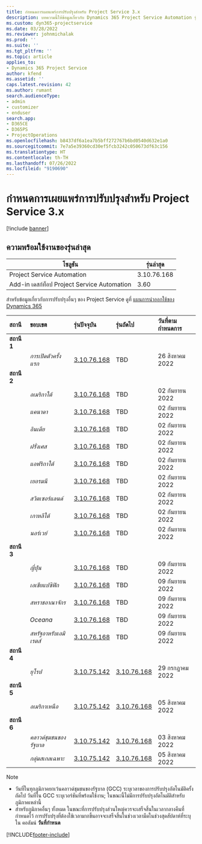 ```yaml
---
title: กำหนดการเผยแพร่การปรับปรุงสำหรับ Project Service 3.x
description: บทความนี้ให้ข้อมูลเกี่ยวกับ Dynamics 365 Project Service Automation รุ่นที่มีอยู่และรุ่นที่กำลังจะเผยแพร่
ms.custom: dyn365-projectservice
ms.date: 03/28/2022
ms.reviewer: johnmichalak
ms.prod: ''
ms.suite: ''
ms.tgt_pltfrm: ''
ms.topic: article
applies_to:
- Dynamics 365 Project Service
author: kfend
ms.assetid: ''
caps.latest.revision: 42
ms.author: rumant
search.audienceType:
- admin
- customizer
- enduser
search.app:
- D365CE
- D365PS
- ProjectOperations
ms.openlocfilehash: b8437df6a1ea7b5bff272767b6bd0540d632e1a0
ms.sourcegitcommit: 7e7a5e39360cd30ef5fcb3242c050673df63c156
ms.translationtype: HT
ms.contentlocale: th-TH
ms.lasthandoff: 07/26/2022
ms.locfileid: "9190690"
---
```

# <a name="update-release-schedule-for-project-service-3x"></a>กำหนดการเผยแพร่การปรับปรุงสำหรับ Project Service 3.x

[!include [banner](../includes/psa-now-project-operations.md)]

## <a name="latest-version-availability"></a>ความพร้อมใช้งานของรุ่นล่าสุด

| โซลูชัน  | รุ่นล่าสุด |
|-------|----|
| Project Service Automation    | 3.10.76.168 |
| Add-in เดสก์ท็อป Project Service Automation                | 3.60          |

สำหรับข้อมูลเกี่ยวกับการปรับปรุงอื่นๆ ของ Project Service ดูที่ [แผนการนำออกใช้ของ Dynamics 365](/dynamics365/release-plans/) 

| สถานี  | ขอบเขต | รุ่นปัจจุบัน | รุ่นถัดไป |  วันที่ตามกำหนดการ
| :---   | :---   | :---   | :---   |:---   |         
|<strong>สถานี 1</strong> | |  |  | |
| | <i>การเปิดตัวครั้งแรก</i> | [3.10.76.168](whats-new-ur-45.md) | TBD | 26 สิงหาคม 2022
|<strong>สถานี 2</strong> | |  |  | |
| | <i>อเมริกาใต้</i> | [3.10.76.168](whats-new-ur-45.md) | TBD | 02 กันยายน 2022
| | <i>แคนาดา</i> | [3.10.76.168](whats-new-ur-45.md) | TBD | 02 กันยายน 2022
| | <i>อินเดีย</i> | [3.10.76.168](whats-new-ur-45.md) | TBD | 02 กันยายน 2022
| | <i>ฝรั่งเศส</i> | [3.10.76.168](whats-new-ur-45.md) | TBD | 02 กันยายน 2022
| | <i>แอฟริกาใต้</i> | [3.10.76.168](whats-new-ur-45.md) | TBD | 02 กันยายน 2022
| | <i>เยอรมนี</i> | [3.10.76.168](whats-new-ur-45.md) | TBD | 02 กันยายน 2022
| | <i>สวิตเซอร์แลนด์</i> | [3.10.76.168](whats-new-ur-45.md) | TBD | 02 กันยายน 2022
| | <i>เกาหลีใต้</i> | [3.10.76.168](whats-new-ur-45.md) | TBD | 02 กันยายน 2022
| | <i>นอร์เวย์</i> | [3.10.76.168](whats-new-ur-45.md) | TBD | 02 กันยายน 2022
|<strong>สถานี 3</strong> | |  |  | |
| | <i>ญี่ปุ่น</i> | [3.10.76.168](whats-new-ur-45.md) | TBD | 09 กันยายน 2022
| | <i>เอเชียแปซิฟิก</i> | [3.10.76.168](whats-new-ur-45.md) | TBD | 09 กันยายน 2022
| | <i>สหราชอาณาจักร</i> | [3.10.76.168](whats-new-ur-45.md) | TBD | 09 กันยายน 2022
| | <i>Oceana</i> | [3.10.76.168](whats-new-ur-45.md) | TBD | 09 กันยายน 2022
| | <i>สหรัฐอาหรับเอมิเรตส์</i> | [3.10.76.168](whats-new-ur-45.md) | TBD | 09 กันยายน 2022
|<strong>สถานี 4</strong> | |  |  | |
| | <i>ยุโรป</i> | [3.10.75.142](whats-new-ur-44.md) | [3.10.76.168](whats-new-ur-45.md) | 29 กรกฎาคม 2022
|<strong>สถานี 5</strong> | |  |  | |
| | <i>อเมริกาเหนือ</i> | [3.10.75.142](whats-new-ur-44.md) | [3.10.76.168](whats-new-ur-45.md) | 05 สิงหาคม 2022
|<strong>สถานี 6</strong> | |  |  | |
| | <i>คลาวด์ชุมชนของรัฐบาล</i> | [3.10.75.142](whats-new-ur-44.md) | [3.10.76.168](whats-new-ur-45.md) | 03 สิงหาคม 2022
| | <i>กลุ่มสเกลเฉพาะ</i> | [3.10.75.142](whats-new-ur-44.md) | [3.10.76.168](whats-new-ur-45.md) | 05 สิงหาคม 2022




>[!Note]
> - วันที่ในทุกภูมิภาคยกเว้นคลาวด์ชุมชนของรัฐบาล (GCC) ระบุเวลาของการปรับปรุงอัตโนมัติครั้งถัดไป วันที่ใน GCC ระบุเวอร์ชันที่พร้อมใช้งาน; ในขณะนี้ไม่มีการปรับปรุงอัตโนมัติสำหรับภูมิภาคเหล่านี้
> - สำหรับภูมิภาคอื่นๆ ทั้งหมด ในขณะที่การปรับปรุงส่วนใหญ่ควรจะเสร็จสิ้นในเวลากลางคืนที่กำหนดไว้ การปรับปรุงที่ต้องใช้เวลามากขึ้นอาจจะเสร็จสิ้นในช่วงเวลามืดในช่วงสุดสัปดาห์ที่ระบุใน คอลัมน์ **วันที่กำหนด**


[!INCLUDE[footer-include](../includes/footer-banner.md)]
